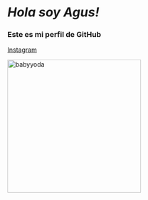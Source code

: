 
# ***Hola soy Agus!***
### Este es mi perfil de GitHub



[Instagram](https://poki.com/es?campaign=15434266761&adgroup=138949571228&extensionid=&targetid=kwd-339002701144&location=9185694&matchtype=e&network=g&device=c&devicemodel=&creative=565749905893&keyword=juegos%20poki&placement=&target=&gclid=CjwKCAiAs6-sBhBmEiwA1Nl8s_IahdLuhA-0Q5XSyDvZ382N8aF007gaqGOWR74SH_n2incNOYaLIxoCVhcQAvD_BwE)


<img src="https://hips.hearstapps.com/hmg-prod/images/baby-yoda-star-wars-3-1580387241.jpg" alt="babyyoda" height="300px">


